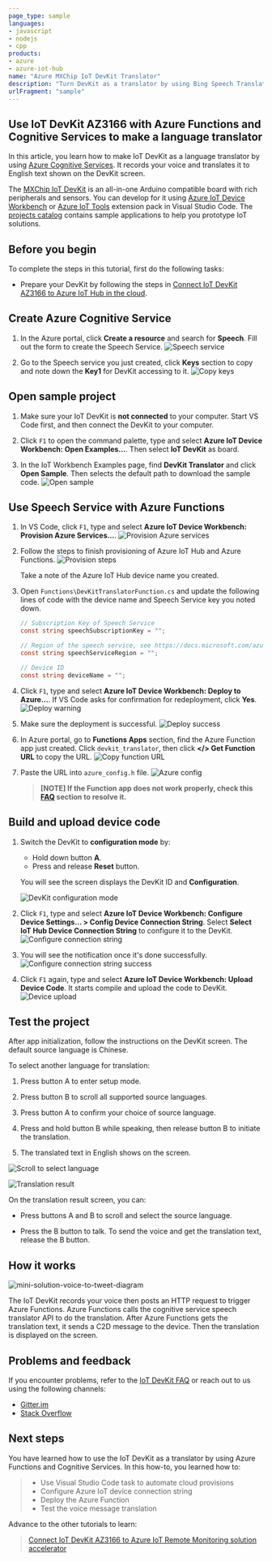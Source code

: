 ```yaml
---
page_type: sample
languages:
- javascript
- nodejs
- cpp
products:
- azure
- azure-iot-hub
name: "Azure MXChip IoT DevKit Translator"
description: "Turn DevKit as a translator by using Bing Speech Translator service."
urlFragment: "sample"
---
```


## Use IoT DevKit AZ3166 with Azure Functions and Cognitive Services to make a language translator

In this article, you learn how to make IoT DevKit as a language translator by using [Azure Cognitive Services](https://azure.microsoft.com/services/cognitive-services/). It records your voice and translates it to English text shown on the DevKit screen.

The [MXChip IoT DevKit](https://aka.ms/iot-devkit) is an all-in-one Arduino compatible board with rich peripherals and sensors. You can develop for it using [Azure IoT Device Workbench](https://aka.ms/iot-workbench) or [Azure IoT Tools](https://aka.ms/azure-iot-tools) extension pack in Visual Studio Code. The [projects catalog](https://microsoft.github.io/azure-iot-developer-kit/docs/projects/) contains sample applications to help you prototype IoT solutions.

## Before you begin

To complete the steps in this tutorial, first do the following tasks:

* Prepare your DevKit by following the steps in [Connect IoT DevKit AZ3166 to Azure IoT Hub in the cloud](https://docs.microsoft.com/en-us/samples/azure-samples/mxchip-iot-devkit-get-started/sample/).

## Create Azure Cognitive Service

1. In the Azure portal, click **Create a resource** and search for **Speech**. Fill out the form to create the Speech Service.
  ![Speech service](media/iot-hub-arduino-iot-devkit-az3166-translator/speech-service.png)

2. Go to the Speech service you just created, click **Keys** section to copy and note down the **Key1** for DevKit accessing to it.
  ![Copy keys](media/iot-hub-arduino-iot-devkit-az3166-translator/copy-keys.png)

## Open sample project

1. Make sure your IoT DevKit is **not connected** to your computer. Start VS Code first, and then connect the DevKit to your computer.

2. Click `F1` to open the command palette, type and select **Azure IoT Device Workbench: Open Examples...**. Then select **IoT DevKit** as board.

3. In the IoT Workbench Examples page, find **DevKit Translator** and click **Open Sample**. Then selects the default path to download the sample code.
  ![Open sample](media/iot-hub-arduino-iot-devkit-az3166-translator/open-sample.png)

## Use Speech Service with Azure Functions

1. In VS Code, click `F1`, type and select **Azure IoT Device Workbench: Provision Azure Services...**.
   ![Provision Azure services](media/iot-hub-arduino-iot-devkit-az3166-translator/provision.png)

2. Follow the steps to finish provisioning of Azure IoT Hub and Azure Functions.
   ![Provision steps](media/iot-hub-arduino-iot-devkit-az3166-translator/provision-steps.png)

   Take a note of the Azure IoT Hub device name you created.

3. Open `Functions\DevKitTranslatorFunction.cs` and update the following lines of code with the device name and Speech Service key you noted down.
   ```csharp
   // Subscription Key of Speech Service
   const string speechSubscriptionKey = "";

   // Region of the speech service, see https://docs.microsoft.com/azure/cognitive-services/speech-service/regions for more details.
   const string speechServiceRegion = "";

   // Device ID
   const string deviceName = "";
   ```

4. Click `F1`, type and select **Azure IoT Device Workbench: Deploy to Azure...**. If VS Code asks for confirmation for redeployment, click **Yes**.
   ![Deploy warning](media/iot-hub-arduino-iot-devkit-az3166-translator/deploy-warning.png)

5. Make sure the deployment is successful.
   ![Deploy success](media/iot-hub-arduino-iot-devkit-az3166-translator/deploy-success.png)

6. In Azure portal, go to **Functions Apps** section, find the Azure Function app just created. Click `devkit_translator`, then click **</> Get Function URL** to copy the URL.
   ![Copy function URL](media/iot-hub-arduino-iot-devkit-az3166-translator/get-function-url.png)

7. Paste the URL into `azure_config.h` file.
   ![Azure config](media/iot-hub-arduino-iot-devkit-az3166-translator/azure-config.png)

   > **[NOTE]
   > If the Function app does not work properly, check this [FAQ](https://microsoft.github.io/azure-iot-developer-kit/docs/faq#compilation-error-for-azure-function) section to resolve it.**

## Build and upload device code

1. Switch the DevKit to **configuration mode** by:
   * Hold down button **A**.
   * Press and release **Reset** button.

   You will see the screen displays the DevKit ID and **Configuration**.

   ![DevKit configuration mode](media/iot-hub-arduino-iot-devkit-az3166-translator/devkit-configuration-mode.png)

2. Click `F1`, type and select **Azure IoT Device Workbench: Configure Device Settings... > Config Device Connection String**. Select **Select IoT Hub Device Connection String** to configure it to the DevKit.
   ![Configure connection string](media/iot-hub-arduino-iot-devkit-az3166-translator/configure-connection-string.png)

3. You will see the notification once it's done successfully.
   ![Configure connection string success](media/iot-hub-arduino-iot-devkit-az3166-translator/configure-connection-string-success.png)

4. Click `F1` again, type and select **Azure IoT Device Workbench: Upload Device Code**. It starts compile and upload the code to DevKit.
   ![Device upload](media/iot-hub-arduino-iot-devkit-az3166-translator/device-upload.png)

## Test the project

After app initialization, follow the instructions on the DevKit screen. The default source language is Chinese.

To select another language for translation:

1. Press button A to enter setup mode.

2. Press button B to scroll all supported source languages.

3. Press button A to confirm your choice of source language.

4. Press and hold button B while speaking, then release button B to initiate the translation.

5. The translated text in English shows on the screen.

![Scroll to select language](media/iot-hub-arduino-iot-devkit-az3166-translator/select-language.jpg)

![Translation result](media/iot-hub-arduino-iot-devkit-az3166-translator/translation-result.jpg)

On the translation result screen, you can:

- Press buttons A and B to scroll and select the source language.

- Press the B button to talk. To send the voice and get the translation text, release the B button.

## How it works

![mini-solution-voice-to-tweet-diagram](media/iot-hub-arduino-iot-devkit-az3166-translator/diagram.png)

The IoT DevKit records your voice then posts an HTTP request to trigger Azure Functions. Azure Functions calls the cognitive service speech translator API to do the translation. After Azure Functions gets the translation text, it sends a C2D message to the device. Then the translation is displayed on the screen.

## Problems and feedback

If you encounter problems, refer to the [IoT DevKit FAQ](https://microsoft.github.io/azure-iot-developer-kit/docs/faq/) or reach out to us using the following channels:

* [Gitter.im](https://gitter.im/Microsoft/azure-iot-developer-kit)
* [Stack Overflow](https://stackoverflow.com/questions/tagged/iot-devkit)

## Next steps

You have learned how to use the IoT DevKit as a translator by using Azure Functions and Cognitive Services. In this how-to, you learned how to:

> * Use Visual Studio Code task to automate cloud provisions
> * Configure Azure IoT device connection string
> * Deploy the Azure Function
> * Test the voice message translation

Advance to the other tutorials to learn:

> [Connect IoT DevKit AZ3166 to Azure IoT Remote Monitoring solution accelerator](https://docs.microsoft.com/azure/iot-hub/iot-hub-arduino-iot-devkit-az3166-devkit-remote-monitoring)